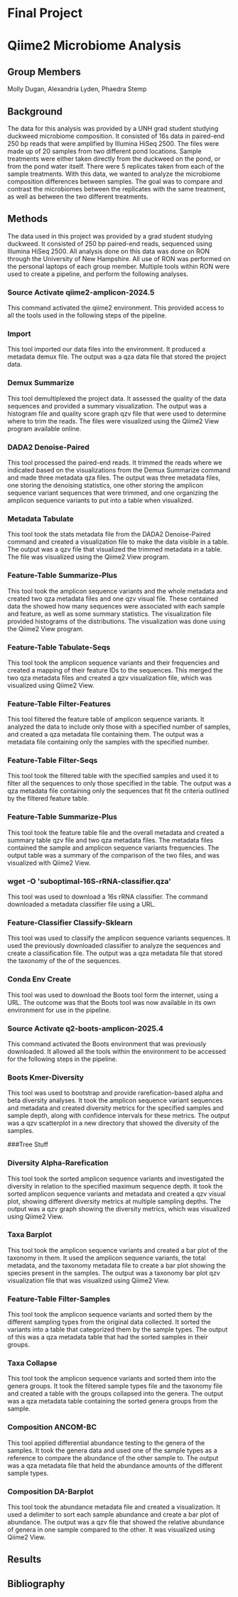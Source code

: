 # Final Project

# Qiime2 Microbiome Analysis

## Group Members
Molly Dugan,
Alexandria Lyden, 
Phaedra Stemp 

## Background
The data for this analysis was provided by a UNH grad student studying duckweed microbiome composition. It consisted of 16s data in paired-end 250 bp reads that were amplified by Illumina HiSeq 2500. The files were made up of 20 samples from two different pond locations. Sample treatments were either taken directly from the duckweed on the pond, or from the pond water itself. There were 5 replicates taken from each of the sample treatments. With this data, we wanted to analyze the microbiome composition differences between samples. The goal was to compare and contrast the microbiomes between the replicates with the same treatment, as well as between the two different treatments.

## Methods
The data used in this project was provided by a grad student studying duckweed. It consisted of 250 bp paired-end reads, sequenced using Illumina HiSeq 2500. All analysis done on this data was done on RON through the University of New Hampshire. All use of RON was performed on the personal laptops of each group member. Multiple tools within RON were used to create a pipeline, and perform the following analyses.

### Source Activate qiime2-amplicon-2024.5
This command activated the qiime2 environment. This provided access to all the tools used in the following steps of the pipeline.

### Import
This tool imported our data files into the environment. It produced a metadata demux file. The output was a qza data file that stored the project data.

### Demux Summarize
This tool demultiplexed the project data. It assessed the quality of the data sequences and provided a summary visualization. The output was a histogram file and quality score graph qzv file that were used to determine where to trim the reads. The files were visualized using the Qiime2 View program available online.

### DADA2 Denoise-Paired
This tool processed the paired-end reads. It trimmed the reads where we indicated based on the visualizations from the Demux Summarize command and made three metadata qza files. The output was three metadata files, one storing the denoising statistics, one other storing the amplicon sequence variant sequences that were trimmed, and one organizing the amplicon sequence variants to put into a table when visualized.

### Metadata Tabulate
This tool took the stats metadata file from the DADA2 Denoise-Paired command and created a visualization file to make the data visible in a table. The output was a qzv file that visualized the trimmed metadata in a table. The file was visualized using the Qiime2 View program.

### Feature-Table Summarize-Plus
This tool took the amplicon sequence variants and the whole metadata and created two qza metadata files and one qzv visual file. These contained data the showed how many sequences were associated with each sample and feature, as well as some summary statistics. The visualization file provided histograms of the distributions. The visualization was done using the Qiime2 View program.

### Feature-Table Tabulate-Seqs
This tool took the amplicon sequence variants and their frequencies and created a mapping of their feature IDs to the sequences. This merged the two qza metadata files and created a qzv visualization file, which was visualized using Qiime2 View.

### Feature-Table Filter-Features
This tool filtered the feature table of amplicon sequence variants. It analyzed the data to include only those with a specified number of samples, and created a qza metadata file containing them. The output was a metadata file containing only the samples with the specified number.

### Feature-Table Filter-Seqs
This tool took the filtered table with the specified samples and used it to filter all the sequences to only those specified in the table. The output was a qza metadata file containing only the sequences that fit the criteria outlined by the filtered feature table.

### Feature-Table Summarize-Plus
This tool took the feature table file and the overall metadata and created a summary table qzv file and two qza metadata files. The metadata files contained the sample and amplicon sequence variants frequencies. The output table was a summary of the comparison of the two files, and was visualized with Qiime2 View.

### wget -O 'suboptimal-16S-rRNA-classifier.qza'
This tool was used to download a 16s rRNA classifier. The command downloaded a metadata classifier file using a URL.

### Feature-Classifier Classify-Sklearn
This tool was used to classify the amplicon sequence variants sequences. It used the previously downloaded classifier to analyze the sequences and create a classification file. The output was a qza metadata file that stored the taxonomy of the of the sequences.

### Conda Env Create
This tool was used to download the Boots tool form the internet, using a URL. The outcome was that the Boots tool was now available in its own environment for use in the pipeline.

### Source Activate q2-boots-amplicon-2025.4
This command activated the Boots environment that was previously downloaded. It allowed all the tools within the environment to be accessed for the following steps in the pipeline.

### Boots Kmer-Diversity
This tool was used to bootstrap and provide rarefication-based alpha and beta diversity analyses. It took the amplicon sequence variant sequences and metadata and created diversity metrics for the specified samples and sample depth, along with confidence intervals for these metrics. The output was a qzv scatterplot in a new directory that showed the diversity of the samples.

###Tree Stuff

### Diversity Alpha-Rarefication
This tool took the sorted amplicon sequence variants and investigated the diversity in relation to the specified maximum sequence depth. It took the sorted amplicon sequence variants and metadata and created a qzv visual plot, showing different diversity metrics at multiple sampling depths. The output was a qzv graph showing the diversity metrics, which was visualized using Qiime2 View.

### Taxa Barplot
This tool took the amplicon sequence variants and created a bar plot of the taxonomy in them. It used the amplicon sequence variants, the total metadata, and the taxonomy metadata file to create a bar plot showing the species present in the samples. The output was a taxonomy bar plot qzv visualization file that was visualized using Qiime2 View.

### Feature-Table Filter-Samples
This tool took the amplicon sequence variants and sorted them by the different sampling types from the original data collected. It sorted the variants into a table that categorized them by the sample types. The output of this was a qza metadata table that had the sorted samples in their groups.

### Taxa Collapse
This tool took the amplicon sequence variants and sorted them into the genera groups. It took the filtered sample types file and the taxonomy file and created a table with the groups collapsed into the genera. The output was a qza metadata table containing the sorted genera groups from the sample.

### Composition ANCOM-BC
This tool applied differential abundance testing to the genera of the samples. It took the genera data and used one of the sample types as a reference to compare the abundance of the other sample to. The output was a qza metadata file that held the abundance amounts of the different sample types.

### Composition DA-Barplot
This tool took the abundance metadata file and created a visualization. It used a delimiter to sort each sample abundance and create a bar plot of abundance. The output was a qzv file that showed the relative abundance of genera in one sample compared to the other. It was visualized using Qiime2 View.

## Results

## Bibliography
